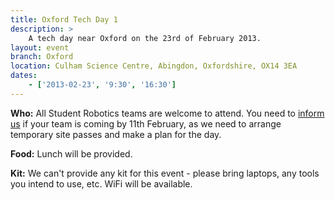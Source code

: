 ```yaml
---
title: Oxford Tech Day 1
description: >
    A tech day near Oxford on the 23rd of February 2013.
layout: event
branch: Oxford
location: Culham Science Centre, Abingdon, Oxfordshire, OX14 3EA
dates:
    - ['2013-02-23', '9:30', '16:30']
---
```


**Who:** All Student Robotics teams are welcome to attend. You need to [inform us](/about/contactus) if your team is coming by 11th February, as we need to arrange temporary site passes and make a plan for the
day.

**Food:** Lunch will be provided.

**Kit:** We can't provide any kit for this event - please bring laptops, any tools you intend to use, etc. WiFi will be available.
